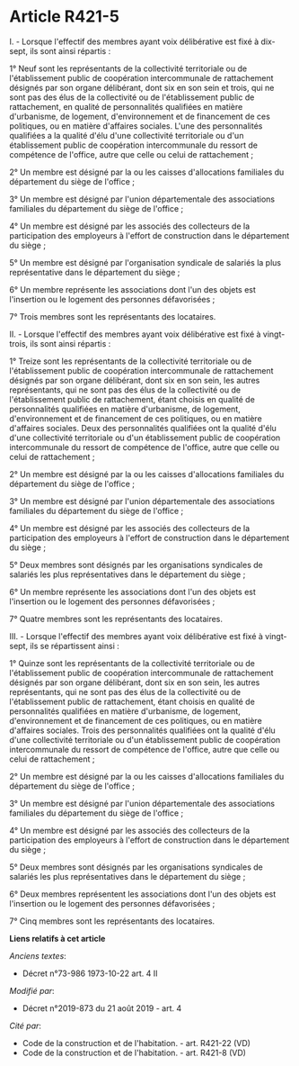 # Article R421-5

I. - Lorsque l'effectif des membres ayant voix délibérative est fixé à dix-sept, ils sont ainsi répartis :

1° Neuf sont les représentants de la collectivité territoriale ou de l'établissement public de coopération intercommunale de
rattachement désignés par son organe délibérant, dont six en son sein et trois, qui ne sont pas des élus de la collectivité
ou de l'établissement public de rattachement, en qualité de personnalités qualifiées en matière d'urbanisme, de logement,
d'environnement et de financement de ces politiques, ou en matière d'affaires sociales. L'une des personnalités qualifiées a
la qualité d'élu d'une collectivité territoriale ou d'un établissement public de coopération intercommunale du ressort de
compétence de l'office, autre que celle ou celui de rattachement ;

2° Un membre est désigné par la ou les caisses d'allocations familiales du département du siège de l'office ;

3° Un membre est désigné par l'union départementale des associations familiales du département du siège de l'office ;

4° Un membre est désigné par les associés des collecteurs de la participation des employeurs à l'effort de construction dans
le département du siège ;

5° Un membre est désigné par l'organisation syndicale de salariés la plus représentative dans le département du siège ;

6° Un membre représente les associations dont l'un des objets est l'insertion ou le logement des personnes défavorisées ;

7° Trois membres sont les représentants des locataires.

II. - Lorsque l'effectif des membres ayant voix délibérative est fixé à vingt-trois, ils sont ainsi répartis :

1° Treize sont les représentants de la collectivité territoriale ou de l'établissement public de coopération intercommunale
de rattachement désignés par son organe délibérant, dont six en son sein, les autres représentants, qui ne sont pas des élus
de la collectivité ou de l'établissement public de rattachement, étant choisis en qualité de personnalités qualifiées en
matière d'urbanisme, de logement, d'environnement et de financement de ces politiques, ou en matière d'affaires sociales.
Deux des personnalités qualifiées ont la qualité d'élu d'une collectivité territoriale ou d'un établissement public de
coopération intercommunale du ressort de compétence de l'office, autre que celle ou celui de rattachement ;

2° Un membre est désigné par la ou les caisses d'allocations familiales du département du siège de l'office ;

3° Un membre est désigné par l'union départementale des associations familiales du département du siège de l'office ;

4° Un membre est désigné par les associés des collecteurs de la participation des employeurs à l'effort de construction dans
le département du siège ;

5° Deux membres sont désignés par les organisations syndicales de salariés les plus représentatives dans le département du
siège ;

6° Un membre représente les associations dont l'un des objets est l'insertion ou le logement des personnes défavorisées ;

7° Quatre membres sont les représentants des locataires.

III. - Lorsque l'effectif des membres ayant voix délibérative est fixé à vingt-sept, ils se répartissent ainsi :

1° Quinze sont les représentants de la collectivité territoriale ou de l'établissement public de coopération intercommunale
de rattachement désignés par son organe délibérant, dont six en son sein, les autres représentants, qui ne sont pas des élus
de la collectivité ou de l'établissement public de rattachement, étant choisis en qualité de personnalités qualifiées en
matière d'urbanisme, de logement, d'environnement et de financement de ces politiques, ou en matière d'affaires sociales.
Trois des personnalités qualifiées ont la qualité d'élu d'une collectivité territoriale ou d'un établissement public de
coopération intercommunale du ressort de compétence de l'office, autre que celle ou celui de rattachement ;

2° Un membre est désigné par la ou les caisses d'allocations familiales du département du siège de l'office ;

3° Un membre est désigné par l'union départementale des associations familiales du département du siège de l'office ;

4° Un membre est désigné par les associés des collecteurs de la participation des employeurs à l'effort de construction dans
le département du siège ;

5° Deux membres sont désignés par les organisations syndicales de salariés les plus représentatives dans le département du
siège ;

6° Deux membres représentent les associations dont l'un des objets est l'insertion ou le logement des personnes
défavorisées ;

7° Cinq membres sont les représentants des locataires.

**Liens relatifs à cet article**

_Anciens textes_:

  - Décret n°73-986 1973-10-22 art. 4 II

_Modifié par_:

  - Décret n°2019-873 du 21 août 2019 - art. 4

_Cité par_:

  - Code de la construction et de l'habitation. - art. R421-22 (VD)
  - Code de la construction et de l'habitation. - art. R421-8 (VD)

